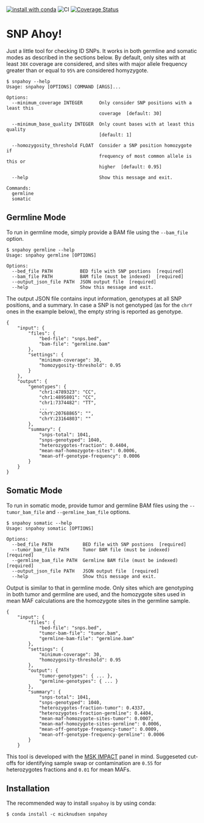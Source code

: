 [![install with conda](https://anaconda.org/micknudsen/snpahoy/badges/version.svg)](https://anaconda.org/micknudsen/snpahoy) ![CI](https://github.com/micknudsen/snpahoy/workflows/CI/badge.svg?branch=master) [![Coverage Status](https://coveralls.io/repos/github/micknudsen/snpahoy/badge.svg?branch=master)](https://coveralls.io/github/micknudsen/snpahoy?branch=master)

# SNP Ahoy!

Just a little tool for checking ID SNPs. It works in both germline and somatic modes as described in the sections below. By default, only sites with at least `30X` coverage are considered, and sites with major allele frequency greater than or equal to `95%` are considered homyzygote.

```
$ snpahoy --help
Usage: snpahoy [OPTIONS] COMMAND [ARGS]...

Options:
  --minimum_coverage INTEGER      Only consider SNP positions with a least this
                                  coverage  [default: 30]

  --minimum_base_quality INTEGER  Only count bases with at least this quality
                                  [default: 1]

  --homozygosity_threshold FLOAT  Consider a SNP position homozygote if
                                  frequency of most common allele is this or
                                  higher  [default: 0.95]

  --help                          Show this message and exit.

Commands:
  germline
  somatic
```

## Germline Mode

To run in germline mode, simply provide a BAM file using the `--bam_file` option.

```
$ snpahoy germline --help
Usage: snpahoy germline [OPTIONS]

Options:
  --bed_file PATH          BED file with SNP postions  [required]
  --bam_file PATH          BAM file (must be indexed)  [required]
  --output_json_file PATH  JSON output file  [required]
  --help                   Show this message and exit.
```

The output JSON file contains input information, genotypes at all SNP positions, and a summary. In case a SNP is not genotyped (as for the `chrY` ones in the example below), the empty string is reported as genotype.

```
{
    "input": {
        "files": {
            "bed-file": "snps.bed",
            "bam-file": "germline.bam"
        },
        "settings": {
            "minimum-coverage": 30,
            "homozygosity-threshold": 0.95
        }
    },
    "output": {
        "genotypes": {
            "chr1:4789323": "CC",
            "chr1:4895801": "CC",
            "chr1:7374482": "TT",
            ...
            "chrY:20768865": "",
            "chrY:23164803": ""
        },
        "summary": {
            "snps-total": 1041,
            "snps-genotyped": 1040,
            "heterozygotes-fraction": 0.4404,
            "mean-maf-homozygote-sites": 0.0006,
            "mean-off-genotype-frequency": 0.0006
        }
    }
}
```

## Somatic Mode

To run in somatic mode, provide tumor and germline BAM files using the `--tumor_bam_file` and `--germline_bam_file` options.

```
$ snpahoy somatic --help
Usage: snpahoy somatic [OPTIONS]

Options:
  --bed_file PATH           BED file with SNP postions  [required]
  --tumor_bam_file PATH     Tumor BAM file (must be indexed)  [required]
  --germline_bam_file PATH  Germline BAM file (must be indexed)  [required]
  --output_json_file PATH   JSON output file  [required]
  --help                    Show this message and exit.
```

Output is similar to that in germline mode. Only sites which are genotyping in both tumor and germline are used, and the homozygote sites used in mean MAF calculations are the homozygote sites in the germline sample.

```
{
    "input": {
        "files": {
            "bed-file": "snps.bed",
            "tumor-bam-file": "tumor.bam",
            "germline-bam-file": "germline.bam"
        },
        "settings": {
            "minimum-coverage": 30,
            "homozygosity-threshold": 0.95
        },
        "output": {
            "tumor-genotypes": { ... },
            "germline-genotypes": { ... }
        },
        "summary": {
            "snps-total": 1041,
            "snps-genotyped": 1040,
            "heterozygotes-fraction-tumor": 0.4337,
            "heterozygotes-fraction-germline": 0.4404,
            "mean-maf-homozygote-sites-tumor": 0.0007,
            "mean-maf-homozygote-sites-germline": 0.0006,
            "mean-off-genotype-frequency-tumor": 0.0009,
            "mean-off-genotype-frequency-germline": 0.0006
        }
    }
```

This tool is developed with the [MSK IMPACT](https://doi.org/10.1016/j.jmoldx.2014.12.006) panel in mind. Suggeseted cut-offs for identifying sample swap or contamination are `0.55` for heterozygotes fractions and `0.01` for mean MAFs.

## Installation

The recommended way to install `snpahoy` is by using conda:

```
$ conda install -c micknudsen snpahoy
```
